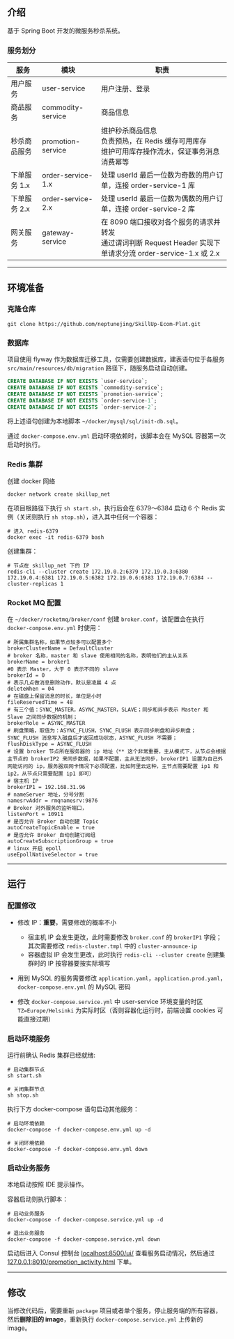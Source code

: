 ## 介绍

基于 Spring Boot 开发的微服务秒杀系统。

### 服务划分

| 服务       | 模块                | 职责                                                                                |
|----------|-------------------|-----------------------------------------------------------------------------------|
| 用户服务     | user-service      | 用户注册、登录                                                                           |
| 商品服务     | commodity-service | 商品信息                                                                              |
| 秒杀商品服务   | promotion-service | 维护秒杀商品信息<br/> 负责预热，在 Redis 缓存可用库存<br/>维护可用库存操作流水，保证事务消息消费幂等                       |
| 下单服务 1.x | order-service-1.x | 处理 userId 最后一位数为奇数的用户订单，连接 order-service-1 库                                      |
| 下单服务 2.x | order-service-2.x | 处理 userId 最后一位数为偶数的用户订单，连接 order-service-2 库                                      |
| 网关服务     | gateway-service   | 在 8090 端口接收对各个服务的请求并转发<br/>通过谓词判断 Request Header 实现下单请求分流 order-service-1.x 或 2.x |

---

## 环境准备

### 克隆仓库

```
git clone https://github.com/neptunejing/SkillUp-Ecom-Plat.git
```

### 数据库

项目使用 flyway 作为数据库迁移工具，仅需要创建数据库，建表语句位于各服务 `src/main/resources/db/migration` 路径下，随服务启动自动创建。

```sql
CREATE DATABASE IF NOT EXISTS `user-service`;
CREATE DATABASE IF NOT EXISTS `commodity-service`;
CREATE DATABASE IF NOT EXISTS `promotion-service`;
CREATE DATABASE IF NOT EXISTS `order-service-1`;
CREATE DATABASE IF NOT EXISTS `order-service-2`;
```

将上述语句创建为本地脚本 `~/docker/mysql/sql/init-db.sql`。

通过 `docker-compose.env.yml` 启动环境依赖时，该脚本会在 MySQL 容器第一次启动时执行。

### Redis 集群

创建 docker 网络

```shell
docker network create skillup_net
```

在项目根路径下执行 `sh start.sh`，执行后会在 6379～6384 启动 6 个 Redis 实例（关闭则执行 `sh stop.sh`），进入其中任何一个容器：

```shell
# 进入 redis-6379
docker exec -it redis-6379 bash
```

创建集群：
```shell
# 节点在 skillup_net 下的 IP
redis-cli --cluster create 172.19.0.2:6379 172.19.0.3:6380 172.19.0.4:6381 172.19.0.5:6382 172.19.0.6:6383 172.19.0.7:6384 --cluster-replicas 1
```

### Rocket MQ 配置
在 `~/docker/rocketmq/broker/conf` 创建 `broker.conf`，该配置会在执行 `docker-compose.env.yml` 时使用：

```shell
# 所属集群名称，如果节点较多可以配置多个
brokerClusterName = DefaultCluster
# broker 名称，master 和 slave 使用相同的名称，表明他们的主从关系
brokerName = broker1
#0 表示 Master，大于 0 表示不同的 slave
brokerId = 0
# 表示几点做消息删除动作，默认是凌晨 4 点
deleteWhen = 04
# 在磁盘上保留消息的时长，单位是小时
fileReservedTime = 48
# 有三个值：SYNC_MASTER，ASYNC_MASTER，SLAVE；同步和异步表示 Master 和 Slave 之间同步数据的机制；
brokerRole = ASYNC_MASTER
# 刷盘策略，取值为：ASYNC_FLUSH，SYNC_FLUSH 表示同步刷盘和异步刷盘；SYNC_FLUSH 消息写入磁盘后才返回成功状态，ASYNC_FLUSH 不需要；
flushDiskType = ASYNC_FLUSH
# 设置 broker 节点所在服务器的 ip 地址（** 这个非常重要，主从模式下，从节点会根据主节点的 brokerIP2 来同步数据，如果不配置，主从无法同步，brokerIP1 设置为自己外网能访问的 ip，服务器双网卡情况下必须配置，比如阿里云这种，主节点需要配置 ip1 和 ip2，从节点只需要配置 ip1 即可）
# 宿主机 IP
brokerIP1 = 192.168.31.96
# nameServer 地址，分号分割
namesrvAddr = rmqnamesrv:9876
# Broker 对外服务的监听端口，
listenPort = 10911
# 是否允许 Broker 自动创建 Topic
autoCreateTopicEnable = true
# 是否允许 Broker 自动创建订阅组
autoCreateSubscriptionGroup = true
# linux 开启 epoll
useEpollNativeSelector = true
```

---

## 运行

### 配置修改

- 修改 IP：**重要**，需要修改的概率不小
  - 宿主机 IP 会发生更改，此时需要修改 `broker.conf` 的 `brokerIP1` 字段；其次需要修改 `redis-cluster.tmpl` 中的 `cluster-announce-ip`
  - 容器虚拟 IP 会发生更改，此时执行 `redis-cli --cluster create` 创建集群时的 IP 按容器要按实际填写

- 用到 MySQL 的服务需要修改 `application.yaml`，`application.prod.yaml`，`docker-compose.env.yml` 的 MySQL 密码
- 修改 `docker-compose.service.yml` 中 user-service 环境变量的时区 `TZ=Europe/Helsinki` 为实际时区（否则容器化运行时，前端设置 cookies 可能直接过期）

### 启动环境服务

运行前确认 Redis 集群已经就绪:

```shell
# 启动集群节点
sh start.sh

# 关闭集群节点
sh stop.sh
```

执行下方 docker-compose 语句启动其他服务：

```shell
# 启动环境依赖
docker-compose -f docker-compose.env.yml up -d

# 关闭环境依赖
docker-compose -f docker-compose.env.yml down
```

### 启动业务服务

本地启动按照 IDE 提示操作。

容器启动则执行脚本：
```
# 启动业务服务
docker-compose -f docker-compose.service.yml up -d

# 退出业务服务
docker-compose -f docker-compose.service.yml down
```

启动后进入 Consul 控制台 [localhost:8500/ui/](localhost:8500/ui/) 查看服务启动情况，然后通过 [127.0.0.1:8010/promotion_activity.html](127.0.0.1:8010/promotion_activity.html) 下单。

---
## 修改

当修改代码后，需要重新 `package` 项目或者单个服务，停止服务端的所有容器，然后**删除旧的 image**，重新执行 `docker-compose.service.yml` 上传新的 image。